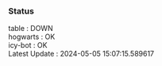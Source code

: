 ### Status


table : DOWN  
hogwarts : OK  
icy-bot : OK  
Latest Update : 2024-05-05 15:07:15.589617
